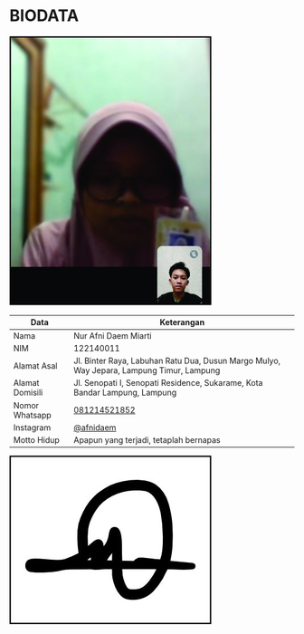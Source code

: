 # BIODATA

![Foto](011_foto.jpg)

| Data            | Keterangan |
| --------------- | ------------- |
| Nama            | Nur Afni Daem Miarti |
| NIM             | 122140011 |
| Alamat Asal     | Jl. Binter Raya, Labuhan Ratu Dua, Dusun Margo Mulyo, Way Jepara, Lampung Timur, Lampung |
| Alamat Domisili | Jl. Senopati I, Senopati Residence, Sukarame, Kota Bandar Lampung, Lampung |
| Nomor Whatsapp  | [081214521852](https://wa.me/+6281214521852) |
| Instagram       | [@afnidaem](https://instagram.com/afnidaem) |
| Motto Hidup     | Apapun yang terjadi, tetaplah bernapas |

![TTD](011_ttd.jpg)
